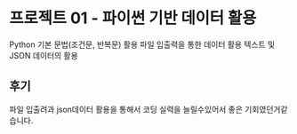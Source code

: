 # 프로젝트 01 - 파이썬 기반 데이터 활용
Python 기본 문법(조건문, 반복문) 활용
파일 입출력을 통한 데이터 활용
텍스트 및 JSON 데이터의 활용

## 후기
파일 입출려과 json데이터 활용을 통해서 코딩 실력을 늘릴수있어서 좋은 기회였던거같습니다. 